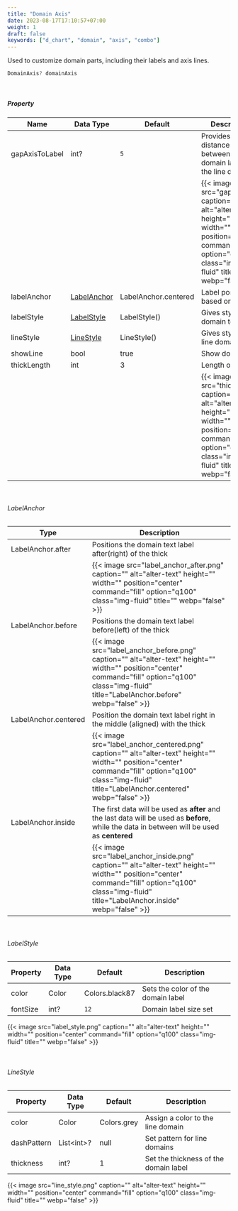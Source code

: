 ```yaml
---
title: "Domain Axis"
date: 2023-08-17T17:10:57+07:00
weight: 1
draft: false
keywords: ["d_chart", "domain", "axis", "combo"]
---
```


Used to customize domain parts, including their labels and axis lines.

```dart
DomainAxis? domainAxis
```

<br>

##### Property

| Name           | Data Type                   | Default              | Description                                                                                                                                                          |
| -------------- | --------------------------- | -------------------- | -------------------------------------------------------------------------------------------------------------------------------------------------------------------- |
| gapAxisToLabel | int?                        | `5`                  | Provides the distance between the domain label and the line domain                                                                                                   |
|                |                             |                      | {{< image src="gap.png" caption="" alt="alter-text" height="" width="" position="center" command="fill" option="q100" class="img-fluid" title=""  webp="false" >}}   |
| labelAnchor    | [LabelAnchor](#labelanchor) | LabelAnchor.centered | Label position based on thick                                                                                                                                        |
| labelStyle     | [LabelStyle](#labelstyle)   | LabelStyle()         | Gives style to the domain text label                                                                                                                                 |
| lineStyle      | [LineStyle](#linestyle)     | LineStyle()          | Gives style to the line domain                                                                                                                                       |
| showLine       | bool                        | true                 | Show domain line                                                                                                                                                     |
| thickLength    | int                         | 3                    | Length of thick                                                                                                                                                      |
|                |                             |                      | {{< image src="thick.png" caption="" alt="alter-text" height="" width="" position="center" command="fill" option="q100" class="img-fluid" title=""  webp="false" >}} |

<br>

###### LabelAnchor

| Type                 | Description                                                                                                                                                                                              |
| -------------------- | -------------------------------------------------------------------------------------------------------------------------------------------------------------------------------------------------------- |
| LabelAnchor.after    | Positions the domain text label after(right) of the thick                                                                                                                                                |
|                      | {{< image src="label_anchor_after.png" caption="" alt="alter-text" height="" width="" position="center" command="fill" option="q100" class="img-fluid" title=""  webp="false" >}}                        |
| LabelAnchor.before   | Positions the domain text label before(left) of the thick                                                                                                                                                |
|                      | {{< image src="label_anchor_before.png" caption="" alt="alter-text" height="" width="" position="center" command="fill" option="q100" class="img-fluid" title="LabelAnchor.before"  webp="false" >}}     |
| LabelAnchor.centered | Position the domain text label right in the middle (aligned) with the thick                                                                                                                              |
|                      | {{< image src="label_anchor_centered.png" caption="" alt="alter-text" height="" width="" position="center" command="fill" option="q100" class="img-fluid" title="LabelAnchor.centered"  webp="false" >}} |
| LabelAnchor.inside   | The first data will be used as **after** and the last data will be used as **before**, while the data in between will be used as **centered**                                                            |
|                      | {{< image src="label_anchor_inside.png" caption="" alt="alter-text" height="" width="" position="center" command="fill" option="q100" class="img-fluid" title="LabelAnchor.inside"  webp="false" >}}     |

<br>

###### LabelStyle

| Property | Data Type | Default        | Description                        |
| -------- | --------- | -------------- | ---------------------------------- |
| color    | Color     | Colors.black87 | Sets the color of the domain label |
| fontSize | int?      | `12`           | Domain label size set              |

{{< image src="label_style.png" caption="" alt="alter-text" height="" width="" position="center" command="fill" option="q100" class="img-fluid" title=""  webp="false" >}}

<br>

###### LineStyle

| Property    | Data Type   | Default     | Description                           |
| ----------- | ----------- | ----------- | ------------------------------------- |
| color       | Color       | Colors.grey | Assign a color to the line domain     |
| dashPattern | List\<int>? | null        | Set pattern for line domains          |
| thickness   | int?        | 1           | Set the thickness of the domain label |

{{< image src="line_style.png" caption="" alt="alter-text" height="" width="" position="center" command="fill" option="q100" class="img-fluid" title=""  webp="false" >}}

<br>
